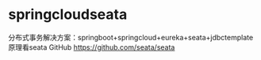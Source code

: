 # springcloudseata
分布式事务解决方案：springboot+springcloud+eureka+seata+jdbctemplate
原理看seata GitHub https://github.com/seata/seata
